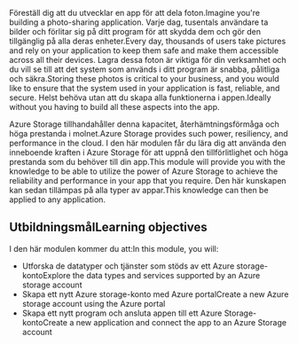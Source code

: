 <span data-ttu-id="0ec71-101">Föreställ dig att du utvecklar en app för att dela foton.</span><span class="sxs-lookup"><span data-stu-id="0ec71-101">Imagine you're building a photo-sharing application.</span></span> <span data-ttu-id="0ec71-102">Varje dag, tusentals användare ta bilder och förlitar sig på ditt program för att skydda dem och gör den tillgänglig på alla deras enheter.</span><span class="sxs-lookup"><span data-stu-id="0ec71-102">Every day, thousands of users take pictures and rely on your application to keep them safe and make them accessible across all their devices.</span></span> <span data-ttu-id="0ec71-103">Lagra dessa foton är viktiga för din verksamhet och du vill se till att det system som används i ditt program är snabba, pålitliga och säkra.</span><span class="sxs-lookup"><span data-stu-id="0ec71-103">Storing these photos is critical to your business, and you would like to ensure that the system used in your application is fast, reliable, and secure.</span></span> <span data-ttu-id="0ec71-104">Helst behöva utan att du skapa alla funktionerna i appen.</span><span class="sxs-lookup"><span data-stu-id="0ec71-104">Ideally without you having to build all these aspects into the app.</span></span>

<span data-ttu-id="0ec71-105">Azure Storage tillhandahåller denna kapacitet, återhämtningsförmåga och höga prestanda i molnet.</span><span class="sxs-lookup"><span data-stu-id="0ec71-105">Azure Storage provides such power, resiliency, and performance in the cloud.</span></span> <span data-ttu-id="0ec71-106">I den här modulen får du lära dig att använda den inneboende kraften i Azure Storage för att uppnå den tillförlitlighet och höga prestanda som du behöver till din app.</span><span class="sxs-lookup"><span data-stu-id="0ec71-106">This module will provide you with the knowledge to be able to utilize the power of Azure Storage to achieve the reliability and performance in your app that you require.</span></span> <span data-ttu-id="0ec71-107">Den här kunskapen kan sedan tillämpas på alla typer av appar.</span><span class="sxs-lookup"><span data-stu-id="0ec71-107">This knowledge can then be applied to any application.</span></span>

## <a name="learning-objectives"></a><span data-ttu-id="0ec71-108">Utbildningsmål</span><span class="sxs-lookup"><span data-stu-id="0ec71-108">Learning objectives</span></span>
<span data-ttu-id="0ec71-109">I den här modulen kommer du att:</span><span class="sxs-lookup"><span data-stu-id="0ec71-109">In this module, you will:</span></span>

- <span data-ttu-id="0ec71-110">Utforska de datatyper och tjänster som stöds av ett Azure storage-konto</span><span class="sxs-lookup"><span data-stu-id="0ec71-110">Explore the data types and services supported by an Azure storage account</span></span>
- <span data-ttu-id="0ec71-111">Skapa ett nytt Azure storage-konto med Azure portal</span><span class="sxs-lookup"><span data-stu-id="0ec71-111">Create a new Azure storage account using the Azure portal</span></span>
- <span data-ttu-id="0ec71-112">Skapa ett nytt program och ansluta appen till ett Azure Storage-konto</span><span class="sxs-lookup"><span data-stu-id="0ec71-112">Create a new application and connect the app to an Azure Storage account</span></span>
